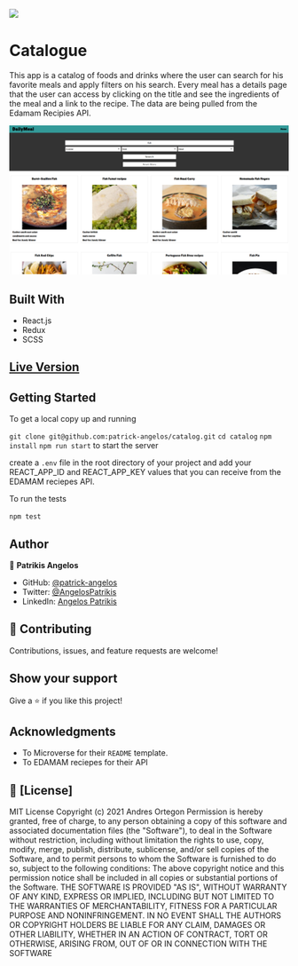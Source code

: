 ![](https://img.shields.io/badge/Microverse-blueviolet)

# Catalogue

This app is a catalog of foods and drinks where the user can search for his favorite meals and apply filters on his search.
Every meal has a details page that the user can access by clicking on the title and see the ingredients of the meal and a link to the recipe.
The data are being pulled from the Edamam Recipies API.

![](./docs/Dailymeal.png)

## Built With

- React.js
- Redux
- SCSS

## [Live Version](https://daily-meal-patrick.herokuapp.com)

## Getting Started

To get a local copy up and running

`git clone git@github.com:patrick-angelos/catalog.git`
`cd catalog`
`npm install`
`npm run start` to start the server

create a `.env` file in the root directory of your project and add your REACT_APP_ID and REACT_APP_KEY values that you can receive from the EDAMAM reciepes API.

To run the tests

`npm test`

## Author

👤 **Patrikis Angelos**

- GitHub: [@patrick-angelos](https://github.com/patrick-angelos)
- Twitter: [@AngelosPatrikis](https://twitter.com/AngelosPatrikis)
- LinkedIn: [Angelos Patrikis](https://www.linkedin.com/in/angelos-patrikis-a590a61b5/)

## 🤝 Contributing

Contributions, issues, and feature requests are welcome!

## Show your support

Give a ⭐️ if you like this project!

## Acknowledgments

- To Microverse for their `README` template.
- To EDAMAM reciepes for their API

## 📝 [License]

MIT License Copyright (c) 2021 Andres Ortegon Permission is hereby granted, free of charge, to any person obtaining a copy of this software and associated documentation files (the "Software"), to deal in the Software without restriction, including without limitation the rights to use, copy, modify, merge, publish, distribute, sublicense, and/or sell copies of the Software, and to permit persons to whom the Software is furnished to do so, subject to the following conditions: The above copyright notice and this permission notice shall be included in all copies or substantial portions of the Software. THE SOFTWARE IS PROVIDED "AS IS", WITHOUT WARRANTY OF ANY KIND, EXPRESS OR IMPLIED, INCLUDING BUT NOT LIMITED TO THE WARRANTIES OF MERCHANTABILITY, FITNESS FOR A PARTICULAR PURPOSE AND NONINFRINGEMENT. IN NO EVENT SHALL THE AUTHORS OR COPYRIGHT HOLDERS BE LIABLE FOR ANY CLAIM, DAMAGES OR OTHER LIABILITY, WHETHER IN AN ACTION OF CONTRACT, TORT OR OTHERWISE, ARISING FROM, OUT OF OR IN CONNECTION WITH THE SOFTWARE